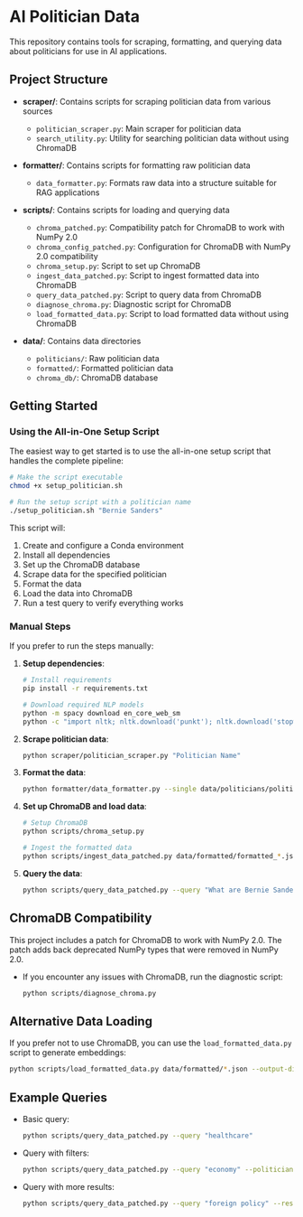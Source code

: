 # AI Politician Data

This repository contains tools for scraping, formatting, and querying data about politicians for use in AI applications.

## Project Structure

- **scraper/**: Contains scripts for scraping politician data from various sources
  - `politician_scraper.py`: Main scraper for politician data
  - `search_utility.py`: Utility for searching politician data without using ChromaDB

- **formatter/**: Contains scripts for formatting raw politician data
  - `data_formatter.py`: Formats raw data into a structure suitable for RAG applications

- **scripts/**: Contains scripts for loading and querying data
  - `chroma_patched.py`: Compatibility patch for ChromaDB to work with NumPy 2.0
  - `chroma_config_patched.py`: Configuration for ChromaDB with NumPy 2.0 compatibility
  - `chroma_setup.py`: Script to set up ChromaDB
  - `ingest_data_patched.py`: Script to ingest formatted data into ChromaDB
  - `query_data_patched.py`: Script to query data from ChromaDB
  - `diagnose_chroma.py`: Diagnostic script for ChromaDB
  - `load_formatted_data.py`: Script to load formatted data without using ChromaDB

- **data/**: Contains data directories
  - `politicians/`: Raw politician data
  - `formatted/`: Formatted politician data
  - `chroma_db/`: ChromaDB database

## Getting Started

### Using the All-in-One Setup Script

The easiest way to get started is to use the all-in-one setup script that handles the complete pipeline:

```bash
# Make the script executable
chmod +x setup_politician.sh

# Run the setup script with a politician name
./setup_politician.sh "Bernie Sanders"
```

This script will:
1. Create and configure a Conda environment
2. Install all dependencies
3. Set up the ChromaDB database
4. Scrape data for the specified politician
5. Format the data
6. Load the data into ChromaDB
7. Run a test query to verify everything works

### Manual Steps

If you prefer to run the steps manually:

1. **Setup dependencies**:
   ```bash
   # Install requirements
   pip install -r requirements.txt
   
   # Download required NLP models
   python -m spacy download en_core_web_sm
   python -c "import nltk; nltk.download('punkt'); nltk.download('stopwords')"
   ```

2. **Scrape politician data**:
   ```bash
   python scraper/politician_scraper.py "Politician Name"
   ```

3. **Format the data**:
   ```bash
   python formatter/data_formatter.py --single data/politicians/politician_name.json
   ```

4. **Set up ChromaDB and load data**:
   ```bash
   # Setup ChromaDB
   python scripts/chroma_setup.py
   
   # Ingest the formatted data
   python scripts/ingest_data_patched.py data/formatted/formatted_*.json
   ```

5. **Query the data**:
   ```bash
   python scripts/query_data_patched.py --query "What are Bernie Sanders' views on healthcare?" --politician "Bernie Sanders" --results 3
   ```

## ChromaDB Compatibility

This project includes a patch for ChromaDB to work with NumPy 2.0. The patch adds back deprecated NumPy types that were removed in NumPy 2.0.

- If you encounter any issues with ChromaDB, run the diagnostic script:
  ```bash
  python scripts/diagnose_chroma.py
  ```

## Alternative Data Loading

If you prefer not to use ChromaDB, you can use the `load_formatted_data.py` script to generate embeddings:

```bash
python scripts/load_formatted_data.py data/formatted/*.json --output-dir data/embeddings
```

## Example Queries

- Basic query:
  ```bash
  python scripts/query_data_patched.py --query "healthcare"
  ```

- Query with filters:
  ```bash
  python scripts/query_data_patched.py --query "economy" --politician "Elizabeth Warren" --type "wikipedia_content"
  ```

- Query with more results:
  ```bash
  python scripts/query_data_patched.py --query "foreign policy" --results 5
  ``` 